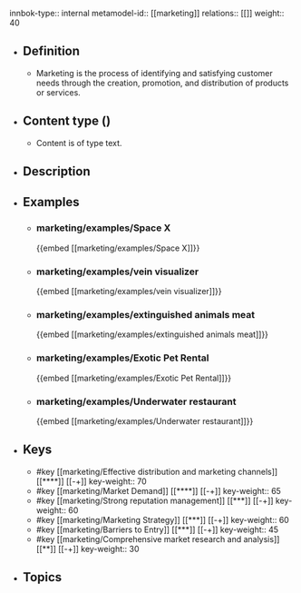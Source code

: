 innbok-type:: internal
metamodel-id:: [[marketing]]
relations:: [[]]
weight:: 40

- ## Definition
  - Marketing is the process of identifying and satisfying customer needs through the creation, promotion, and distribution of products or services.
- ## Content type ()
  - Content is of type text.
  
- ## Description
- ## Examples
  - ### marketing/examples/Space X
    {{embed [[marketing/examples/Space X]]}}
  - ### marketing/examples/vein visualizer
    {{embed [[marketing/examples/vein visualizer]]}}
  - ### marketing/examples/extinguished animals meat
    {{embed [[marketing/examples/extinguished animals meat]]}}
  - ### marketing/examples/Exotic Pet Rental
    {{embed [[marketing/examples/Exotic Pet Rental]]}}
  - ### marketing/examples/Underwater restaurant
    {{embed [[marketing/examples/Underwater restaurant]]}}
  
- ## Keys
  - #key [[marketing/Effective distribution and marketing channels]] [[****]] [[-+]]
    key-weight:: 70
  - #key [[marketing/Market Demand]] [[****]] [[-+]]
    key-weight:: 65
  - #key [[marketing/Strong reputation management]] [[***]] [[-+]]
    key-weight:: 60
  - #key [[marketing/Marketing Strategy]] [[***]] [[-+]]
    key-weight:: 60
  - #key [[marketing/Barriers to Entry]] [[***]] [[-+]]
    key-weight:: 45
  - #key [[marketing/Comprehensive market research and analysis]] [[**]] [[-+]]
    key-weight:: 30
- ## Topics
  

